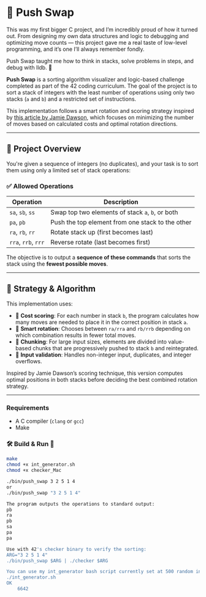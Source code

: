 # 🧮 Push Swap

This was my first bigger C project, and I’m incredibly proud of how it turned out. From designing my own data structures and logic to debugging and optimizing move counts — this project gave me a real taste of low-level programming, and it’s one I’ll always remember fondly.

Push Swap taught me how to think in stacks, solve problems in steps, and debug with lldb. 💪

**Push Swap** is a sorting algorithm visualizer and logic-based challenge completed as part of the 42 coding curriculum. The goal of the project is to sort a stack of integers with the least number of operations using only two stacks (`a` and `b`) and a restricted set of instructions.

This implementation follows a smart rotation and scoring strategy inspired by [this article by Jamie Dawson](https://medium.com/@jamierobertdawson/push-swap-the-least-amount-of-moves-with-two-stacks-d1e76a71789a), which focuses on minimizing the number of moves based on calculated costs and optimal rotation directions.

---

## 📌 Project Overview

You're given a sequence of integers (no duplicates), and your task is to sort them using only a limited set of stack operations:

### ✅ Allowed Operations

| Operation | Description                        |
|----------|------------------------------------|
| `sa`, `sb`, `ss` | Swap top two elements of stack `a`, `b`, or both |
| `pa`, `pb`       | Push the top element from one stack to the other |
| `ra`, `rb`, `rr` | Rotate stack up (first becomes last) |
| `rra`, `rrb`, `rrr` | Reverse rotate (last becomes first) |

The objective is to output a **sequence of these commands** that sorts the stack using the **fewest possible moves**.

---

## 🧠 Strategy & Algorithm

This implementation uses:

- 🧮 **Cost scoring**: For each number in stack `b`, the program calculates how many moves are needed to place it in the correct position in stack `a`.
- 🔁 **Smart rotation**: Chooses between `ra/rra` and `rb/rrb` depending on which combination results in fewer total moves.
- 🧩 **Chunking**: For large input sizes, elements are divided into value-based chunks that are progressively pushed to stack `b` and reintegrated.
- 🧼 **Input validation**: Handles non-integer input, duplicates, and integer overflows.

Inspired by Jamie Dawson’s scoring technique, this version computes optimal positions in both stacks before deciding the best combined rotation strategy.

---

### Requirements

- A C compiler (`clang` or `gcc`)
- Make

### 🛠️ Build & Run 🚀

```bash
make
chmod +x int_generator.sh
chmod +x checker_Mac

./bin/push_swap 3 2 5 1 4
or
./bin/push_swap "3 2 5 1 4"

The program outputs the operations to standard output:
pb
ra
pb
sa
pa
pa

Use with 42's checker binary to verify the sorting:
ARG="3 2 5 1 4"
./bin/push_swap $ARG | ./checker $ARG

You can use my int_generator bash script currently set at 500 random integers.
./int_generator.sh
OK
    6642


